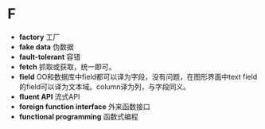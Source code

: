 # F
- **factory** 工厂
- **fake data** 伪数据
- **fault-tolerant** 容错
- **fetch** 抓取或获取，统一即可。
- **field** OO和数据库中field都可以译为字段，没有问题，在图形界面中text field的field可以译为文本域。column译为列，与字段同义。
- **fluent API** 流式API
- **foreign function interface** 外来函数接口
- **functional programming** 函数式编程
